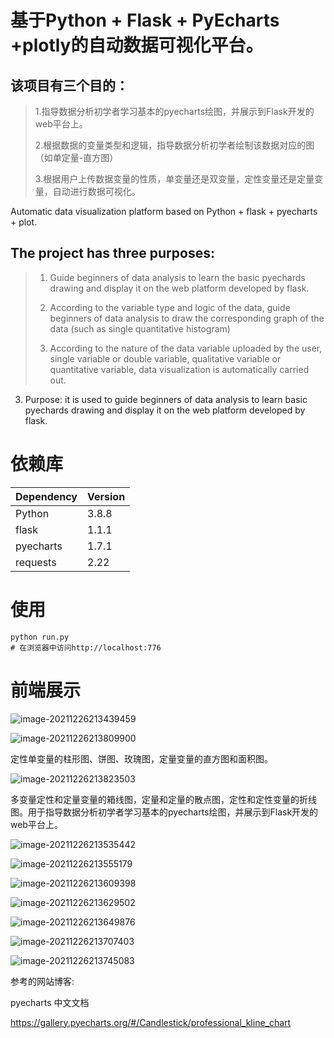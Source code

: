 # 基于Python + Flask + PyEcharts +plotly的自动数据可视化平台。 

## 该项目有三个目的：
> 1.指导数据分析初学者学习基本的pyecharts绘图，并展示到Flask开发的web平台上。 
> 
> 2.根据数据的变量类型和逻辑，指导数据分析初学者绘制该数据对应的图（如单定量-直方图） 
> 
> 3.根据用户上传数据变量的性质，单变量还是双变量，定性变量还是定量变量，自动进行数据可视化。

Automatic data visualization platform based on Python + flask + pyecharts + plot.



## The project has three purposes:

> 1. Guide beginners of data analysis to learn the basic pyechards drawing and display it on the web platform developed by flask.
>
> 2. According to the variable type and logic of the data, guide beginners of data analysis to draw the corresponding graph of the data (such as single quantitative histogram)
>
> 3. According to the nature of the data variable uploaded by the user, single variable or double variable, qualitative variable or quantitative variable, data visualization is automatically carried out.


3. Purpose: it is used to guide beginners of data analysis to learn basic pyechards drawing and display it on the web platform developed by flask.

# 依赖库
| Dependency | Version |
| ------ |------|
| Python | 3.8.8 |
| flask | 1.1.1 |
| pyecharts | 1.7.1 |
| requests | 2.22 |


# 使用
```
python run.py
# 在浏览器中访问http://localhost:776
```
# 前端展示

![image-20211226213439459](img/image-20211226213439459.png)

![image-20211226213809900](img/image-20211226213809900.png)

定性单变量的柱形图、饼图、玫瑰图，定量变量的直方图和面积图。

![image-20211226213823503](img/image-20211226213823503.png)

多变量定性和定量变量的箱线图，定量和定量的散点图，定性和定性变量的折线图。用于指导数据分析初学者学习基本的pyecharts绘图，并展示到Flask开发的web平台上。

![image-20211226213535442](img/image-20211226213535442.png)

![image-20211226213555179](img/image-20211226213555179.png)

![image-20211226213609398](img/image-20211226213609398.png)

![image-20211226213629502](img/image-20211226213629502.png)

![image-20211226213649876](img/image-20211226213649876.png)

![image-20211226213707403](img/image-20211226213707403.png)

![image-20211226213745083](img/image-20211226213745083.png)

参考的网站博客:

pyecharts 中文文档

https://gallery.pyecharts.org/#/Candlestick/professional_kline_chart

